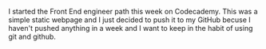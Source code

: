 I started the Front End engineer path this week on Codecademy. This was a simple static webpage and I just decided to push it to my GitHub becuse I haven't pushed anything in a week and I want to keep in the habit of using git and github.